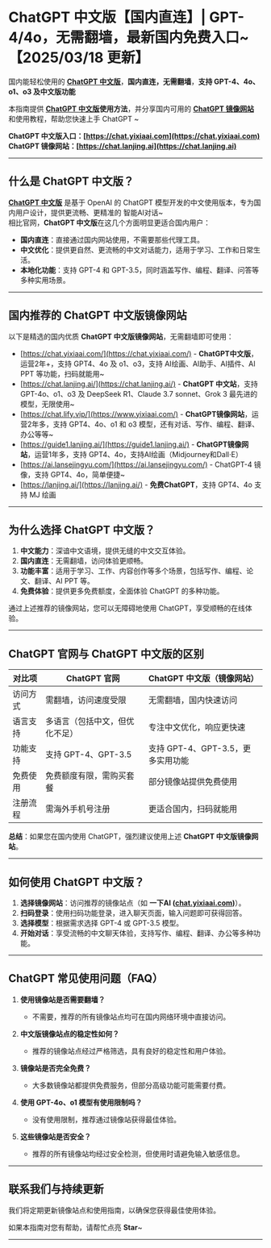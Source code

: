 # ChatGPT 中文版【国内直连】| GPT-4/4o，无需翻墙，最新国内免费入口~ 【2025/03/18 更新】             

国内能轻松使用的 [**ChatGPT 中文版**](https://chat.yixiaai.com)，**国内直连，无需翻墙**，**支持 GPT-4、4o、o1、o3 及中文版功能**

本指南提供 **[ChatGPT 中文版](https://chat.yixiaai.com)使用方法**，并分享国内可用的 [**ChatGPT 镜像网站**](https://chat.yixiaai.com) 和使用教程，帮助您快速上手 ChatGPT ~

**ChatGPT 中文版入口：[https://chat.yixiaai.com](https://chat.yixiaai.com)**   
**ChatGPT 镜像网站：[https://chat.lanjing.ai](https://chat.lanjing.ai)**

---

## 什么是 ChatGPT 中文版？

[**ChatGPT 中文版**](https://chat.yixiaai.com) 是基于 OpenAI 的 ChatGPT 模型开发的中文使用版本，专为国内用户设计，提供更流畅、更精准的 智能AI对话~   
相比官网，**ChatGPT 中文版**在这几个方面明显更适合国内用户：

- **国内直连**：直接通过国内网站使用，不需要那些代理工具。
- **中文优化**：提供更自然、更流畅的中文对话能力，适用于学习、工作和日常生活。
- **本地化功能**：支持 GPT-4 和 GPT-3.5，同时涵盖写作、编程、翻译、问答等多种实用场景。

---

## 国内推荐的 ChatGPT 中文版镜像网站

以下是精选的国内优质 **ChatGPT 中文版镜像网站**，无需翻墙即可使用：

- [https://chat.yixiaai.com/](https://chat.yixiaai.com/) - **ChatGPT中文版**，运营2年+，支持 GPT4、4o 及 o1、o3，支持 AI绘画、AI助手、AI插件、AI PPT 等功能，扫码就能用~
- [https://chat.lanjing.ai/](https://chat.lanjing.ai/) - **ChatGPT 中文站**，支持 GPT-4o、o1、o3 及 DeepSeek R1、Claude 3.7 sonnet、Grok 3 最先进的模型，无限使用~
- [https://chat.lify.vip/](https://www.yixiaai.com/) - **ChatGPT镜像网站**，运营2年多，支持 GPT4、4o、o1 和 o3 模型，还有对话、写作、编程、翻译、办公等等~
- [https://guide1.lanjing.ai/](https://guide1.lanjing.ai/) - **ChatGPT镜像网站**，运营1年多，支持 GPT4、4o，支持AI绘画（Midjourney和Dall·E）
- [https://ai.lansejingyu.com/](https://ai.lansejingyu.com/) - ChatGPT-4 镜像，支持 GPT4、4o，简单便捷~
- [https://lanjing.ai/](https://lanjing.ai/) - **免费ChatGPT**，支持 GPT4、4o 支持 MJ 绘画

---

## 为什么选择 ChatGPT 中文版？

1. **中文能力**：深谙中文语境，提供无缝的中文交互体验。
2. **国内直连**：无需翻墙，访问体验更顺畅。
3. **功能丰富**：适用于学习、工作、内容创作等多个场景，包括写作、编程、论文、翻译、AI PPT 等。
4. **免费体验**：提供更多免费额度，全面体验 ChatGPT 的多种功能。

通过上述推荐的镜像网站，您可以无障碍地使用 ChatGPT，享受顺畅的在线体验。

---

## ChatGPT 官网与 ChatGPT 中文版的区别

| 对比项              | ChatGPT 官网                 | ChatGPT 中文版（镜像网站）           |
|---------------------|-----------------------------|------------------------------------|
| 访问方式            | 需翻墙，访问速度受限         | 无需翻墙，国内快速访问              |
| 语言支持            | 多语言（包括中文，但优化不足）| 专注中文优化，响应更快速            |
| 功能支持            | 支持 GPT-4、GPT-3.5          | 支持 GPT-4、GPT-3.5，更多实用功能 |
| 免费使用            | 免费额度有限，需购买套餐     | 部分镜像站提供免费使用              |
| 注册流程            | 需海外手机号注册             | 更适合国内，扫码就能用          |

**总结**：如果您在国内使用 ChatGPT，强烈建议使用上述 **ChatGPT 中文版镜像网站**。

---

## 如何使用 ChatGPT 中文版？

1. **选择镜像网站**：访问推荐的镜像站点（如 **一下AI ([chat.yixiaai.com](https://chat.yixiaai.com))**）。
2. **扫码登录**：使用扫码功能登录，进入聊天页面，输入问题即可获得回答。
3. **选择模型**：根据需求选择 GPT-4 或 GPT-3.5 模型。
4. **开始对话**：享受流畅的中文聊天体验，支持写作、编程、翻译、办公等多种功能。

---

## ChatGPT 常见使用问题（FAQ）

1. **使用镜像站是否需要翻墙？**
   - 不需要，推荐的所有镜像站点均可在国内网络环境中直接访问。

2. **中文版镜像站点的稳定性如何？**
   - 推荐的镜像站点经过严格筛选，具有良好的稳定性和用户体验。

3. **镜像站是否完全免费？**
   - 大多数镜像站都提供免费服务，但部分高级功能可能需要付费。

4. **使用 GPT-4o、o1 模型有使用限制吗？**
   - 没有使用限制，推荐通过镜像站获得最佳体验。

5. **这些镜像站是否安全？**
   - 推荐的所有镜像站均经过安全检测，但使用时请避免输入敏感信息。

---

## 联系我们与持续更新

我们将定期更新镜像站点和使用指南，以确保您获得最佳使用体验。

如果本指南对您有帮助，请帮忙点亮 **Star**~

---
